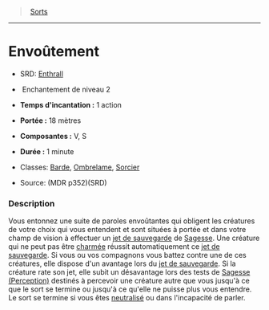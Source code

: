 ﻿---
!SpellItem
Name: Envoûtement
AltName: '[Enthrall](srd_spells_enthrall.md)'
Type: Enchantement
Level: 2
CastingTime: 1 action
Range: 18 mètres
Components: V, S
Duration: 1 minute
Classes: '[Barde](hd_bard.md), [Ombrelame](hd_rogue_ombrelame.md), [Sorcier](hd_warlock.md)'
Family: SpellHD
Source: (MDR p352)(SRD)
Id: spells_hd.md#envoûtement
ParentLink: spells_hd.md#sorts
ParentName: Sorts
NameLevel: 1
Attributes:
  Name: Envoûtement
  Markdown: >+
    # <!--Name-->Envoûtement<!--/Name-->


    - SRD: <!--AltName-->[Enthrall](srd_spells_enthrall.md)<!--/AltName-->


    -  <!--Type-->Enchantement<!--/Type--> de niveau <!--Level-->2<!--/Level-->


    - **Temps d'incantation :** <!--CastingTime-->1 action<!--/CastingTime-->


    - **Portée :** <!--Range-->18 mètres<!--/Range-->


    - **Composantes :** <!--Components-->V, S<!--/Components-->


    - **Durée :** <!--Duration-->1 minute<!--/Duration-->


    - Classes: <!--Classes-->[Barde](hd_bard.md), [Ombrelame](hd_rogue_ombrelame.md), [Sorcier](hd_warlock.md)<!--/Classes-->


    - Source: <!--Source-->(MDR p352)(SRD)<!--/Source-->


    ### Description


    Vous entonnez une suite de paroles envoûtantes qui obligent les créatures de votre choix qui vous entendent et sont situées à portée et dans votre champ de vision à effectuer un [jet de sauvegarde](hd_abilities_jets_de_sauvegarde.md) de [Sagesse](hd_abilities_wisdom.md). Une créature qui ne peut pas être [charmée](hd_conditions_charme.md) réussit automatiquement ce [jet de sauvegarde](hd_abilities_jets_de_sauvegarde.md). Si vous ou vos compagnons vous battez contre une de ces créatures, elle dispose d'un avantage lors du [jet de sauvegarde](hd_abilities_jets_de_sauvegarde.md). Si la créature rate son jet, elle subit un désavantage lors des tests de [Sagesse (Perception)](hd_abilities_wisdom_perception.md) destinés à percevoir une créature autre que vous jusqu'à ce que le sort se termine ou jusqu'à ce qu'elle ne puisse plus vous entendre. Le sort se termine si vous êtes [neutralisé](hd_conditions_neutralise.md) ou dans l'incapacité de parler.

  AltName: '[Enthrall](srd_spells_enthrall.md)'
  Type: Enchantement
  Level: 2
  CastingTime: 1 action
  Range: 18 mètres
  Components: V, S
  Duration: 1 minute
  Classes: '[Barde](hd_bard.md), [Ombrelame](hd_rogue_ombrelame.md), [Sorcier](hd_warlock.md)'
  Source: (MDR p352)(SRD)
AttributesDictionary: >+
  Name: Envoûtement

  Markdown: >+

    # <!--Name-->Envoûtement<!--/Name-->





    - SRD: <!--AltName-->[Enthrall](srd_spells_enthrall.md)<!--/AltName-->





    -  <!--Type-->Enchantement<!--/Type--> de niveau <!--Level-->2<!--/Level-->





    - **Temps d'incantation :** <!--CastingTime-->1 action<!--/CastingTime-->





    - **Portée :** <!--Range-->18 mètres<!--/Range-->





    - **Composantes :** <!--Components-->V, S<!--/Components-->





    - **Durée :** <!--Duration-->1 minute<!--/Duration-->





    - Classes: <!--Classes-->[Barde](hd_bard.md), [Ombrelame](hd_rogue_ombrelame.md), [Sorcier](hd_warlock.md)<!--/Classes-->





    - Source: <!--Source-->(MDR p352)(SRD)<!--/Source-->





    ### Description





    Vous entonnez une suite de paroles envoûtantes qui obligent les créatures de votre choix qui vous entendent et sont situées à portée et dans votre champ de vision à effectuer un [jet de sauvegarde](hd_abilities_jets_de_sauvegarde.md) de [Sagesse](hd_abilities_wisdom.md). Une créature qui ne peut pas être [charmée](hd_conditions_charme.md) réussit automatiquement ce [jet de sauvegarde](hd_abilities_jets_de_sauvegarde.md). Si vous ou vos compagnons vous battez contre une de ces créatures, elle dispose d'un avantage lors du [jet de sauvegarde](hd_abilities_jets_de_sauvegarde.md). Si la créature rate son jet, elle subit un désavantage lors des tests de [Sagesse (Perception)](hd_abilities_wisdom_perception.md) destinés à percevoir une créature autre que vous jusqu'à ce que le sort se termine ou jusqu'à ce qu'elle ne puisse plus vous entendre. Le sort se termine si vous êtes [neutralisé](hd_conditions_neutralise.md) ou dans l'incapacité de parler.



  AltName: '[Enthrall](srd_spells_enthrall.md)'

  Type: Enchantement

  Level: 2

  CastingTime: 1 action

  Range: 18 mètres

  Components: V, S

  Duration: 1 minute

  Classes: '[Barde](hd_bard.md), [Ombrelame](hd_rogue_ombrelame.md), [Sorcier](hd_warlock.md)'

  Source: (MDR p352)(SRD)

---
> [Sorts](hd_spells.md)

---

# Envoûtement

- SRD: [Enthrall](srd_spells_enthrall.md)

-  Enchantement de niveau 2

- **Temps d'incantation :** 1 action

- **Portée :** 18 mètres

- **Composantes :** V, S

- **Durée :** 1 minute

- Classes: [Barde](hd_bard.md), [Ombrelame](hd_rogue_ombrelame.md), [Sorcier](hd_warlock.md)

- Source: (MDR p352)(SRD)

### Description

Vous entonnez une suite de paroles envoûtantes qui obligent les créatures de votre choix qui vous entendent et sont situées à portée et dans votre champ de vision à effectuer un [jet de sauvegarde](hd_abilities_jets_de_sauvegarde.md) de [Sagesse](hd_abilities_wisdom.md). Une créature qui ne peut pas être [charmée](hd_conditions_charme.md) réussit automatiquement ce [jet de sauvegarde](hd_abilities_jets_de_sauvegarde.md). Si vous ou vos compagnons vous battez contre une de ces créatures, elle dispose d'un avantage lors du [jet de sauvegarde](hd_abilities_jets_de_sauvegarde.md). Si la créature rate son jet, elle subit un désavantage lors des tests de [Sagesse (Perception)](hd_abilities_wisdom_perception.md) destinés à percevoir une créature autre que vous jusqu'à ce que le sort se termine ou jusqu'à ce qu'elle ne puisse plus vous entendre. Le sort se termine si vous êtes [neutralisé](hd_conditions_neutralise.md) ou dans l'incapacité de parler.

